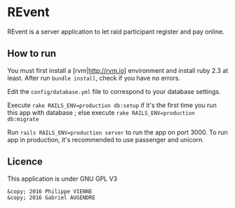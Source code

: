 # REvent

REvent is a server application to let raid participant register and pay online.

## How to run

You must first install a [rvm|http://rvm.io] environment and install ruby 2.3 at least. After run `bundle install`, check
if you have no errors.

Edit the `config/database.yml` file to correspond to your database settings.

Execute `rake RAILS_ENV=production db:setup` if it's the first time you run this app with database ; else execute `rake RAILS_ENV=production db:migrate`

Run `rails RAILS_ENV=production server` to run the app on port 3000. To run app in production, it's recommended to use passenger and unicorn.


## Licence

This application is under GNU GPL V3

```
&copy; 2016 Philippe VIENNE
&copy; 2016 Gabriel AUGENDRE
```